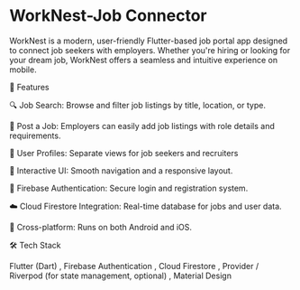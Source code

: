 # WorkNest-Job Connector

WorkNest is a modern, user-friendly Flutter-based job portal app designed to connect job seekers with employers. Whether you're hiring or looking for your dream job, WorkNest offers a seamless and intuitive experience on mobile.

🚀 Features

🔍 Job Search: Browse and filter job listings by title, location, or type.

🧾 Post a Job: Employers can easily add job listings with role details and requirements.

👤 User Profiles: Separate views for job seekers and recruiters

💬 Interactive UI: Smooth navigation and a responsive layout.

🔐 Firebase Authentication: Secure login and registration system.

☁️ Cloud Firestore Integration: Real-time database for jobs and user data.

📱 Cross-platform: Runs on both Android and iOS.

🛠️ Tech Stack

Flutter (Dart)
, Firebase Authentication
, Cloud Firestore
, Provider / Riverpod (for state management, optional)
, Material Design
